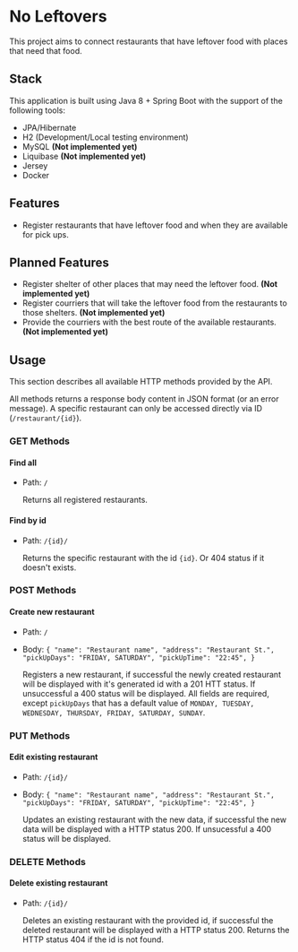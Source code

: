# No Leftovers

This project aims to connect restaurants that have leftover food with places that need that food.

## Stack
This application is built using Java 8 + Spring Boot with the support of the following tools:

- JPA/Hibernate
- H2 (Development/Local testing environment)
- MySQL **(Not implemented yet)**
- Liquibase **(Not implemented yet)**
- Jersey
- Docker

## Features

- Register restaurants that have leftover food and when they are available for pick ups.

## Planned Features

- Register shelter of other places that may need the leftover food. **(Not implemented yet)**
- Register courriers that will take the leftover food from the restaurants to those shelters. **(Not implemented yet)**
- Provide the courriers with the best route of the available restaurants. **(Not implemented yet)**

## Usage

This section describes all available HTTP methods provided by the API.

All methods returns a response body content in JSON format (or an error message). A specific restaurant can only be accessed
directly via ID (`/restaurant/{id}`).

### GET Methods ###

#### Find all ####
- Path: `/`

  Returns all registered restaurants.
  
#### Find by id ####  
- Path: `/{id}/`

  Returns the specific restaurant with the id `{id}`. Or 404 status if it doesn't exists.

### POST Methods ###

#### Create new restaurant ####
- Path: `/`
- Body: ```{
  "name": "Restaurant name",
  "address": "Restaurant St.",
  "pickUpDays": "FRIDAY, SATURDAY",
  "pickUpTime": "22:45",
}```

  Registers a new restaurant, if successful the newly created restaurant will be displayed with it's generated id with a 201 HTT status. If unsuccessful a 400 status will be displayed.
  All fields are required, except `pickUpDays` that has a default value of `MONDAY, TUESDAY, WEDNESDAY, THURSDAY, FRIDAY, SATURDAY, SUNDAY`.

### PUT Methods ###

#### Edit existing restaurant ####
- Path: `/{id}/`
- Body: ```{
  "name": "Restaurant name",
  "address": "Restaurant St.",
  "pickUpDays": "FRIDAY, SATURDAY",
  "pickUpTime": "22:45",
}```

  Updates an existing restaurant with the new data, if successful the new data will be displayed with a HTTP status 200. If unsucessful a 400 status will be displayed.
  
### DELETE Methods ###

#### Delete existing restaurant ####
- Path: `/{id}/`

  Deletes an existing restaurant with the provided id, if successful the deleted restaurant will be displayed with a HTTP status 200. Returns the HTTP status 404 if the id is not found.
